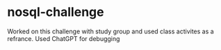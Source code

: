 # nosql-challenge

Worked on this challenge with study group and used class activites as a refrance. 
Used ChatGPT for debugging
